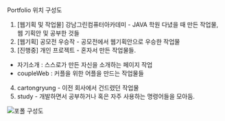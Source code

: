 Portfolio 위치 구성도

01. [웹기획 및 작업물] 강남그린컴퓨터아카데미 - JAVA 학원 다녔을 때 만든 작업물, 웹 기획안 및 공부한 것들
02. [웹기획] 공모전 우승작 - 공모전에서 웹기획안으로 우승한 작업물
03. [진행중] 개인 프로젝트 - 혼자서 만든 작업물들.
   - 자기소개 : 스스로가 만든 자신을 소개하는 페이지 작업
   - coupleWeb : 커플을 위한 어플을 만드는 작업물들
04. cartongryung - 이전 회사에서 건드렸던 작업물
05. study - 개발하면서 공부하거나 혹은 자주 사용하는 명령어들을 모아둠.


![포폴 구성도](https://github.com/user-attachments/assets/06dd18cc-2558-48ec-b8b3-559b090d3095)
